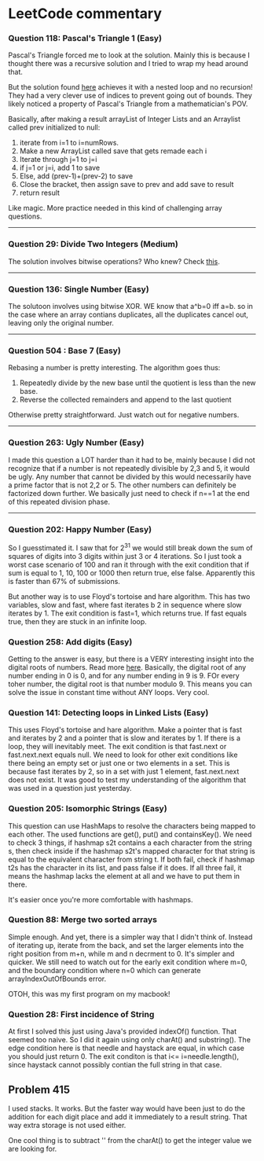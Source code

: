 
#  LeetCode commentary 

### Question 118: Pascal's Triangle 1 (Easy)

Pascal's Triangle forced me to look at the solution. Mainly this is because I thought there was a recursive solution and 
I tried to wrap my head around that. 

But the solution found [here](https://hwennnn.github.io/leetcode-solutions/0118/) achieves it with a nested loop and no recursion! They had a very clever use of indices to prevent going out of bounds. They likely noticed a property of Pascal's Triangle from a mathematician's POV. 

Basically, after making a result arrayList of Integer Lists and an Arraylist called prev initialized to null:
<ol>
<li>iterate from i=1 to i=numRows. </li>
<li>Make a new ArrayList called save that gets remade each i</li>
<li> Iterate through j=1 to j=i</li>
<li> if j=1 or j=i, add 1 to save </li>
<li> Else, add (prev-1)+(prev-2) to save </li>
<li> Close the bracket, then assign save to prev and add save to result </li>
<li>  return result </li>
</ol>

Like magic. More practice needed in this kind of challenging array questions. 

--- 

### Question 29: Divide Two Integers (Medium)

The solution involves bitwise operations? Who knew? Check [this](https://leetcode.com/problems/divide-two-integers/solutions/1516367/complete-thinking-process-intuitive-explanation-all-rules-followed-c-code). 


---

### Question 136: Single Number (Easy)

The solutoon involves using bitwise XOR. WE know that a^b=0 iff a=b. so in the case where an array contians duplicates, all the duplicates cancel out, leaving only the original number.

---

### Question 504 : Base 7 (Easy)

Rebasing a number is pretty interesting. The algorithm goes thus:

1. Repeatedly divide by the new base until the quotient is less than the new base.
2. Reverse the collected remainders and append to the last quotient

Otherwise pretty straightforward. Just watch out for negative numbers.

---

### Question 263: Ugly Number (Easy)

I made this question a LOT harder than it had to be, mainly because I did not recognize that if a number is not repeatedly divisible by 2,3 and 5, it would be ugly. Any number that cannot be divided by this would necessarily have a prime factor that is not 2,2 or 5. The other numbers can definitely be factorized down further. We basically just need to check if n==1 at the end of this repeated division phase.

---

### Question 202: Happy Number (Easy)

So I guesstimated it. I saw that for $2^{31}$ we would still break down the sum of squares of digits into 3 digits within just 3 or 4 iterations. So I just took a worst case scenario of 100 and ran it through with the exit condition that if sum is equal to 1, 10, 100 or 1000 then return true, else false. Apparently this is faster than 67% of submissions.

But another way is to use Floyd's tortoise and hare algorithm. This has two variables, slow and fast, where fast iterates b 2 in sequence where slow iterates by 1. The exit condition is fast=1, which returns true. If fast equals true, then they are stuck in an infinite loop. 

### Question 258: Add digits (Easy)

Getting to the answer is easy, but there is a VERY interesting insight into the digital roots of numbers. Read more [here](url=https://leetcode.com/problems/add-digits/solutions/4343655/java-c-python-efficient-digital-root-calculation-with-math-insights-explained). Basically, the digital root of any number ending in 0 is 0, and for any number ending in 9 is 9. FOr every toher number, the digital root is that number modulo 9. This means you can solve the issue in constant time without ANY loops. Very cool.

### Question 141: Detecting loops in Linked Lists (Easy)

This uses Floyd's tortoise and hare algorithm. Make a pointer that is fast and iterates by 2 and a pointer that is slow and iterates by 1. If there is a loop, they will inevitably meet. The exit condition is that fast.next or fast.next.next equals null. We need to look for other exit conditions like there being an empty set or just one or two elements in a set. This is because fast iterates by 2, so in a set with just 1 element, fast.next.next does not exist. It was good to test my understanding of the algorithm that was used in a question just yesterday. 

### Question 205: Isomorphic Strings (Easy)

This question can use HashMaps to resolve the characters being mapped to each other. The used functions are get(), put() and containsKey(). We need to check 3 things, if hashmap s2t contains a each character from the string s, then check inside if the hashmap s2t's mapped character for that string is equal to the equivalent character from string t. If both fail, check if hashmap t2s has the character in its list, and pass false if it does. If all three fail, it means the hashmap lacks the element at all and we have to put them in there. 

It's easier once you're more comfortable with hashmaps. 

### Question 88: Merge two sorted arrays

Simple enough. And yet, there is a simpler way that I didn't think of. Instead of iterating up, iterate from the back, and set the larger elements into the right position from m+n, while m and n decrment to 0. It's simpler and quicker. We still need to watch out for the early exit condition where m=0, and the boundary condition where n=0 which can generate arrayIndexOutOfBounds error. 

OTOH, this was my first program on my macbook!

### Question 28: First incidence of String

At first I solved this just using Java's provided indexOf() function. That seemed too naive. So I did it again using only charAt() and substring(). The edge condition here is that needle and haystack are equal, in which case you should just return 0. The exit conditon is that i<= i=needle.length(), since haystack cannot possibly contian the full string in that case. 

## Problem 415

I used stacks. It works. But the faster way would have been just to do the addition for each digit place and add it immediately to a result string. That way extra storage is not used either.

One cool thing is to subtract '' from the charAt() to get the integer value we are looking for. 
